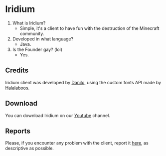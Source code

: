 # Iridium
1. What is Iridium?
    - Simple, it's a client to have fun with the destruction of the Minecraft community.
2. Developed in what language?
    - Java.
3. Is the Founder gay? (lol)
   - Yes.

## Credits
Iridium client was developed by [Danilo](https://github.com/Azureeee/), using the custom fonts API made by [Halalaboos](https://github.com/Huzuni/).

## Download
You can download Iridium on our [Youtube](https://www.youtube.com/channel/UCfR7Grb3NE9UCexwgsGh6qw/) channel.

## Reports
Please, if you encounter any problem with the client, report it [here](https://github.com/Azureeee/Azure-Client/issues/), as descriptive as possible.
